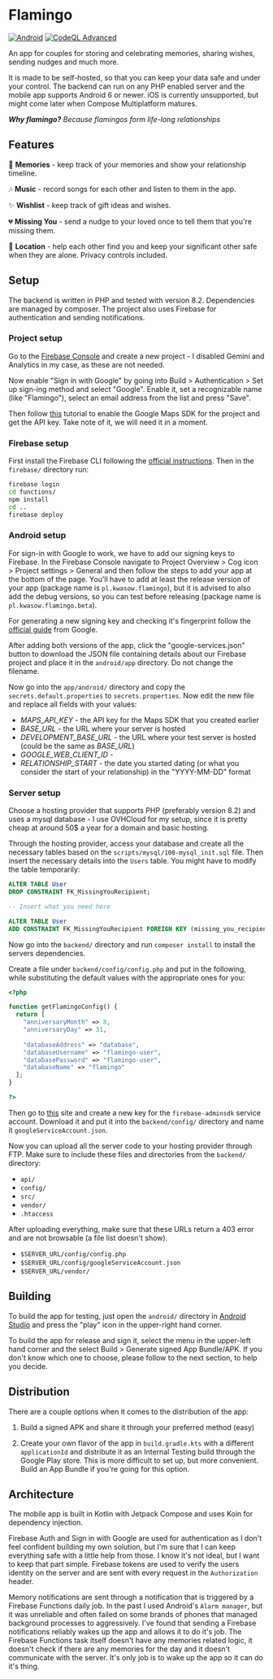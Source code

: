 # Flamingo

[![Android](https://github.com/Kwasow/Flamingo/actions/workflows/android.yml/badge.svg)](https://github.com/Kwasow/Flamingo/actions/workflows/android.yml)
[![CodeQL Advanced](https://github.com/Kwasow/Flamingo/actions/workflows/codeql.yml/badge.svg)](https://github.com/Kwasow/Flamingo/actions/workflows/codeql.yml)

An app for couples for storing and celebrating memories, sharing wishes, sending
nudges and much more.

It is made to be self-hosted, so that you can keep your data safe and under your
control. The backend can run on any PHP enabled server and the mobile app
supports Android 6 or newer. iOS is currently unsupported, but might come later
when Compose Multiplatform matures.

_**Why flamingo?** Because flamingos form life-long relationships_

## Features

📆 **Memories** - keep track of your memories and show your relationship timeline.

🎶 **Music** - record songs for each other and listen to them in the app.

✨ **Wishlist** - keep track of gift ideas and wishes.

💔 **Missing You** - send a nudge to your loved once to tell them that you're
missing them.

🧭 **Location** - help each other find you and keep your significant other safe
when they are alone. Privacy controls included.

## Setup

The backend is written in PHP and tested with version 8.2. Dependencies are
managed by composer. The project also uses Firebase for authentication and
sending notifications.

### Project setup

Go to the [Firebase Console](https://console.firebase.google.com/) and create
a new project - I disabled Gemini and Analytics in my case, as these are not
needed.

Now enable "Sign in with Google" by going into Build > Authentication > Set up
sign-ing method and select "Google". Enable it, set a recognizable name (like
"Flamingo"), select an email address from the list and press "Save".

Then follow [this](https://developers.google.com/maps/documentation/android-sdk/get-api-key)
tutorial to enable the Google Maps SDK for the project and get the API key.
Take note of it, we will need it in a moment.

### Firebase setup

First install the Firebase CLI following the
[official instructions](https://firebase.google.com/docs/cli/). Then in the
`firebase/` directory run:

```bash
firebase login
cd functions/
npm install
cd ..
firebase deploy
```

### Android setup

For sign-in with Google to work, we have to add our signing keys to Firebase.
In the Firebase Console navigate to Project Overview > Cog icon > Project
settings > General and then follow the steps to add your app at the bottom of
the page. You'll have to add at least the release version of your app (package
name is `pl.kwasow.flamingo`), but it is advised to also add the debug versions,
so you can test before releasing (package name is `pl.kwasow.flamingo.beta`).

For generating a new signing key and checking it's fingerprint follow the
[official guide](https://developer.android.com/studio/publish/app-signing) from
Google.

After adding both versions of the app, click the "google-services.json" button
to download the JSON file containing details about our Firebase project and place
it in the `android/app` directory. Do not change the filename.

Now go into the `app/android/` directory and copy the `secrets.default.properties`
to `secrets.properties`. Now edit the new file and replace all fields with your
values:

- _MAPS\_API\_KEY_ - the API key for the Maps SDK that you created earlier
- _BASE\_URL_ - the URL where your server is hosted
- _DEVELOPMENT\_BASE\_URL_ - the URL where your test server is hosted (could be
  the same as _BASE\_URL_)
- _GOOGLE\_WEB\_CLIENT\_ID_ -
- _RELATIONSHIP\_START_ - the date you started dating (or what you consider the
  start of your relationship) in the "YYYY-MM-DD" format

### Server setup

Choose a hosting provider that supports PHP (preferably version 8.2) and uses a
mysql database - I use OVHCloud for my setup, since it is pretty cheap at around
50$ a year for a domain and basic hosting.

Through the hosting provider, access your database and create all the necessary
tables based on the `scripts/mysql/100-mysql_init.sql` file. Then insert the
necessary details into the `Users` table. You might have to modify the table
temporarily:

```sql
ALTER TABLE User
DROP CONSTRAINT FK_MissingYouRecipient;

-- Insert what you need here

ALTER TABLE User
ADD CONSTRAINT FK_MissingYouRecipient FOREIGN KEY (missing_you_recipient) REFERENCES User(id);
```

Now go into the `backend/` directory and run `composer install` to install the
servers dependencies.

Create a file under `backend/config/config.php` and put in the following, while
substituting the default values with the appropriate ones for you:

```php
<?php

function getFlamingoConfig() {
  return [
    "anniversaryMonth" => 8,
    "anniversaryDay" => 31,
    
    "databaseAddress" => "database",
    "databaseUsername" => "flamingo-user",
    "databasePassword" => "flamingo-user",
    "databaseName" => "flamingo"
  ];
}

?>
```

Then go to [this](https://console.cloud.google.com/iam-admin/serviceaccounts?inv=1&invt=AbsHIw&walkthrough_id=iam--create-service-account)
site and create a new key for the `firebase-adminsdk` service account. Download
it and put it into the `backend/config/` directory and name it `googleServiceAccount.json`.

Now you can upload all the server code to your hosting provider through FTP.
Make sure to include these files and directories from the `backend/` directory:

- `api/`
- `config/`
- `src/`
- `vendor/`
- `.htaccess`

After uploading everything, make sure that these URLs return a 403 error and
are not browsable (a file list doesn't show).

- `$SERVER_URL/config/config.php`
- `$SERVER_URL/config/googleServiceAccount.json`
- `$SERVER_URL/vendor/`

## Building

To build the app for testing, just open the `android/` directory in
[Android Studio](https://developer.android.com/studio) and press the "play"
icon in the upper-right hand corner.

To build the app for release and sign it, select the menu in the upper-left
hand corner and the select Build > Generate signed App Bundle/APK. If you
don't know which one to choose, please follow to the next section, to help you
decide.

## Distribution

There are a couple options when it comes to the distribution of the app:

1. Build a signed APK and share it through your preferred method (easy)

2. Create your own flavor of the app in `build.gradle.kts` with a different
   `applicationId` and distribute it as an Internal Testing build through the
   Google Play store. This is more difficult to set up, but more convenient.
   Build an App Bundle if you're going for this option.

## Architecture

The mobile app is built in Kotlin with Jetpack Compose and uses Koin for
dependency injection.

Firebase Auth and Sign in with Google are used for authentication as I don't
feel confident building my own solution, but I'm sure that I can keep everything
safe with a little help from those. I know it's not ideal, but I want to keep
that part simple. Firebase tokens are used to verify the users identity on the
server and are sent with every request in the `Authorization` header.

Memory notifications are sent through a notification that is triggered by
a Firebase Functions daily job. In the past I used Android's `Alarm manager`,
but it was unreliable and often failed on some brands of phones that managed
background processes to aggressively. I've found that sending a Firebase
notifications reliably wakes up the app and allows it to do it's job. The
Firebase Functions task itself doesn't have any memories related logic, it
doesn't check if there are any memories for the day and it doesn't communicate
with the server. It's only job is to wake up the app so it can do it's thing.
